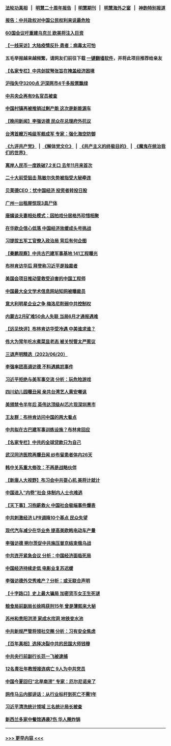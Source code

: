 #### [法轮功真相](https://github.com/gfw-breaker/truth/blob/master/README.md?t=0) &nbsp;&nbsp;|&nbsp;&nbsp; [明慧二十周年报告](https://github.com/gfw-breaker/mh-reports/blob/master/README.md?t=0) &nbsp;&nbsp;|&nbsp;&nbsp;[明慧期刊](https://github.com/gfw-breaker/mh-qikan) &nbsp;&nbsp;|&nbsp;&nbsp; [明慧海外之窗](https://github.com/gfw-breaker/mh-news/blob/master/README.md?t=0) &nbsp;&nbsp;|&nbsp;&nbsp; [神韵特别报道](https://github.com/gfw-breaker/mh-news/blob/master/shenyun.md?t=0)
#### [报告：中共政权对中国公民权利来说最危险](../pages/nsc413/n14020484.md?t=06220043) 
#### [60国会议吁重建乌克兰 欧美将注入巨资](../pages/nsc413/n14020395.md?t=06220043) 
#### [【一线采访】大陆疫情反扑 患者：病毒太可怕](../pages/nsc413/n14020254.md?t=06220043) 
#### 五毛举报越来越频繁，请网友们前往下载 [一键翻墙软件](https://github.com/gfw-breaker/ssr-accounts)，并将此项目推荐给亲友
#### [【名家专栏】中共剑拔弩张旨在掩盖经济困境](../pages/nsc413/n14019668.md?t=06220043) 
#### [沪指失守3200点 沪深两市4千多股票飘绿](../pages/nsc413/n14020275.md?t=06220043) 
#### [中共央企再有9名官员被查](../pages/nsc413/n14020277.md?t=06220043) 
#### [中国村镇再被推销过剩产能 这次是新能源车](../pages/nsc413/n14020186.md?t=06220043) 
#### [【晚间新闻】李强访德 民众在总理府外抗议](../pages/nsc413/n14020187.md?t=06220043) 
#### [台湾首艘万吨级军舰成军 专家：强化海空防御](../pages/nsc413/n14019611.md?t=06220043) 
#### [《九评共产党》](https://github.com/begood0513/9ping.md/blob/master/README.md) &nbsp;|&nbsp; [《解体党文化》](../../../../jtdwh.md/blob/master/README.md)  &nbsp;|&nbsp; [《共产主义的终极目的》](../../../../gczydzjmd.md/blob/master/README.md) &nbsp;|&nbsp; [《魔鬼在统治我们的世界》](../../../../mgztzwmdsj.md/blob/master/README.md) 
#### [离岸人民币一度跌破7.2关口 去年11月来首次](../pages/nsc413/n14020140.md?t=06220043) 
#### [二十大前受狙击 陈敏尔失势被指受大秘牵连](../pages/nsc413/n14020038.md?t=06220043) 
#### [贝莱德CEO：忧中国经济 投资者转投日股](../pages/nsc413/n14019859.md?t=06220043) 
#### [广州一出租屋惊现3具尸体](../pages/nsc413/n14020036.md?t=06220043) 
#### [唐嫣谈夫妻相处模式：因拍戏分居格外珍惜相聚](../pages/nsc413/n14019911.md?t=06220043) 
#### [在华欧企信心低落 中国经济放缓成头号挑战](../pages/nsc413/n14019974.md?t=06220043) 
#### [习提拔五军工官僚入政治局 背后有何企图](../pages/nsc413/n14019205.md?t=06220043) 
#### [【秦鹏观察】中共古巴建军事基地 141工程曝光](../pages/nsc413/n14019876.md?t=06220043) 
#### [布林肯访华后 拜登称习近平是独裁者](../pages/nsc413/n14019940.md?t=06220043) 
#### [美国会项目推动营救受迫害的中国工程师](../pages/nsc413/n14019887.md?t=06220043) 
#### [中国最大全文学术信息网站知网被曝裁员](../pages/nsc413/n14019905.md?t=06220043) 
#### [意大利明星企业之争 梅洛尼削弱中共控制权](../pages/nsc413/n14019824.md?t=06220043) 
#### [内蒙古2月矿难50余人失联 当局6月才通报遇难](../pages/nsc413/n14019850.md?t=06220043) 
#### [【远见快评】布林肯访华受冷遇 中美谁求谁？](../pages/nsc413/n14019836.md?t=06220043) 
#### [佟大为常年吃水煮菜显老态 被关悦管太严惹议](../pages/nsc413/n14019849.md?t=06220043) 
#### [三退声明精选（2023/06/20）](../pages/nsc413/n14019867.md?t=06220043) 
#### [李强率团高调访德 不料遇尴尬事件](../pages/nsc413/n14019852.md?t=06220043) 
#### [习近平拒绝与美军事交流 分析：玩危险游戏](../pages/nsc413/n14019709.md?t=06220043) 
#### [四川幼儿园曝丑闻 亲共台湾艺人黄安嘲讽](../pages/nsc413/n14019821.md?t=06220043) 
#### [美颁禁令半年后 英伟达顶级AI芯片现深圳黑市](../pages/nsc413/n14019731.md?t=06220043) 
#### [王友群：布林肯访问中国的两大看点](../pages/nsc413/n14019817.md?t=06220043) 
#### [中共拟在古巴建军事训练设施？布林肯回应](../pages/nsc413/n14019773.md?t=06220043) 
#### [【名家专栏】中共的全球贷款只为自己](../pages/nsc413/n14019658.md?t=06220043) 
#### [武汉同济医院再爆丑闻 纱布留患者体内26天](../pages/nsc413/n14019651.md?t=06220043) 
#### [韩中关系重大修改：不再是战略伙伴](../pages/nsc413/n14019716.md?t=06220043) 
#### [【新唐人大视野】布习会中共耍心机 美将计就计](../pages/nsc413/n14019749.md?t=06220043) 
#### [中国进入“内卷”社会 体制内人士也难逃](../pages/nsc413/n14019394.md?t=06220043) 
#### [【天下事】习抱薪救火 中国社会极端事件爆表](../pages/nsc413/n14019743.md?t=06220043) 
#### [中共刺激经济 LPR调降10个基点 民众失望](../pages/nsc413/n14019484.md?t=06220043) 
#### [现代汽车减少在华业务 提高美欧韩电动车产量](../pages/nsc413/n14019694.md?t=06220043) 
#### [李强访德 朔尔茨促中共施压普京结束俄乌战](../pages/nsc413/n14019714.md?t=06220043) 
#### [中共连开紧急会议 分析：中国经济面临死局](../pages/nsc413/n14019708.md?t=06220043) 
#### [中国经济持续走低 电影业复苏迟缓](../pages/nsc413/n14019588.md?t=06220043) 
#### [李强访德外交秀难产？分析：或无联合声明](../pages/nsc413/n14019652.md?t=06220043) 
#### [【十字路口】史上最大骗局 加密货币女王生死谜](../pages/nsc413/n14019612.md?t=06220043) 
#### [粮食局前副局长徐鸣获刑15年 曾是薄熙来大秘](../pages/nsc413/n14019563.md?t=06220043) 
#### [苏州和贵阳洪涝 家成水帘洞 地铁变水池](../pages/nsc413/n14019411.md?t=06220043) 
#### [中共新规严管将领社交圈 分析：习有安全焦虑](../pages/nsc413/n14019420.md?t=06220043) 
#### [【百年真相】选择决裂中共的民国大师钱穆](../pages/nsc413/n14019145.md?t=06220043) 
#### [中共央行前副行长范一飞被逮捕](../pages/nsc413/n14019521.md?t=06220043) 
#### [12名青壮年教授接连病亡 9人为中共党员](../pages/nsc413/n14019473.md?t=06220043) 
#### [中国今夏回归“北旱南涝” 专家：厄尔尼诺来了](../pages/nsc413/n14019515.md?t=06220043) 
#### [网传马云内部讲话：从行业标杆到死亡不需1年](../pages/nsc413/n14019448.md?t=06220043) 
#### [习近平清洗统计领域 三名统计局长被查](../pages/nsc413/n14019453.md?t=06220043) 
#### [新西兰多家中餐馆遇袭7伤 华人圈炸锅](../pages/nsc413/n14019509.md?t=06220043) 

----
#### [ >>> 更早内容 <<< ](../indexes/nsc413-earlier.md)
